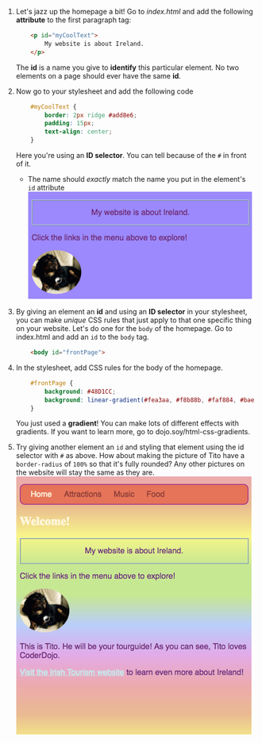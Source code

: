 1. Let's jazz up the homepage a bit! Go to _index.html_ and add the following **attribute** to the first paragraph tag:
    ```html
        <p id="myCoolText">
            My website is about Ireland.
        </p> 
    ```
    The **id** is a name you give to **identify** this particular element. No two elements on a page should ever have the same **id**.

2. Now go to your stylesheet and add the following code
    ```css
        #myCoolText {
            border: 2px ridge #add8e6;
            padding: 15px;
            text-align: center;
        }
    ```
    Here you're using an **ID selector**. You can tell because of the `#` in front of it.
    * The name should _exactly_ match the name you put in the element's `id` attribute
    ![](assets/ParagraphIdStyle.png)

3. By giving an element an **id** and using an **ID selector** in your stylesheet, you can make _unique_ CSS rules that just apply to that one specific thing on your website. Let's do one for the `body` of the homepage. Go to index.html and add an `id` to the `body` tag.
    ```html
        <body id="frontPage">
    ```

6. In the stylesheet, add CSS rules for the body of the homepage.
    ```css
        #frontPage {
            background: #48D1CC;
            background: linear-gradient(#fea3aa, #f8b88b, #faf884, #baed91, #baed91, #b2cefe, #f2a2e8, #fea3aa);
        }
    ```
    You just used a **gradient**! You can make lots of different effects with gradients. If you want to learn more, go to dojo.soy/html-css-gradients.

7. Try giving another element an `id` and styling that element using the id selector with `#` as above. How about making the picture of Tito have a `border-radius` of `100%` so that it's fully rounded? Any other pictures on the website will stay the same as they are.
![](assets/frontPageStyle.png)

